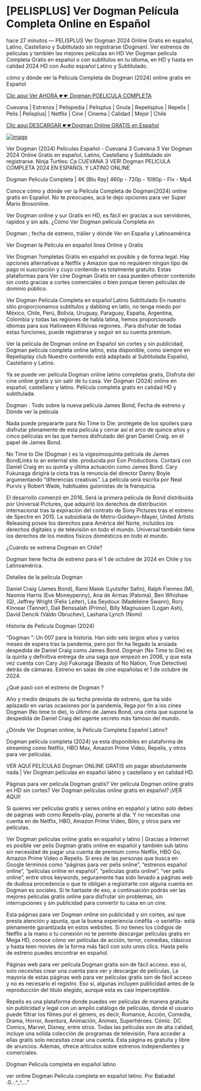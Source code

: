 # [PELISPLUS] Ver Dogman Película Completa Online en Español

hace 27 minutos — PELISPLUS Ver Dogman 2024 Online Gratis en español, Latino, Castellano y Subtitulado sin registrarse (Dogman). Ver estrenos de películas y también las mejores películas en HD Ver Dogman película Completa Gratis en español o con subtítulos en tu idioma, en HD y hasta en calidad 2024 HD con Audio español Latino y Subtitulado.

cómo y dónde ver la Película Completa de Dogman (2024) online gratis en Español

[Clic aqui Ver AHORA ☛☛ Dogman POELICULA COMPLETA](https://exmov.pro/es/movie/944401)

Cuevana | Estrenos | Pelispedia | Pelisplus | Gnula | Repelisplus | Repelis | Pelis | Pelisplus| | Netflix | Cine | Cinema | Calidad | Mejor | Chile

[Clic aqui DESCARGAR ☛☛Dogman Online GRATIS en Español](https://exmov.pro/es/movie/944401)

[![image](https://github.com/pelisplus-dogman-enespanol-12/.github/assets/162371162/92c27f5a-e5d7-4bc6-acd7-d617852ae0cf)](https://exmov.pro/es/movie/944401)

Ver Dogman (2024) Películas Español - Cuevana 3 Cuevana 3 Ver Dogman 2024 Online Gratis en español, Latino, Castellano y Subtitulado sin registrarse. Ninja Turtles: Ca CUEVANA 3 VER! Dogman PELICULA COMPLETA 2024 EN ESPAÑOL Y LATINO ONLINE

Dogman Pelicula Completa | 4K [Blu Ray] 460p - 720p - 1080p - Flv - Mp4

Conoce cómo y dónde ver la Película Completa de Dogman(2024) online gratis en Español. No te preocupes, acá te dejo opciones para ver Super Mario Brosonline.

Ver Dogman online y sur Gratis en HD, es fácil en gracias a sus servidores, rapidos y sin ads. ¿Cómo Ver Dogman película Completa en

Dogman ; fecha de estreno, tráiler y dónde Ver en España y Latinoamérica

Ver Dogman la Película en español línea Online y Gratis

Ver Dogman ?ompletas Gratis en español es posible y de forma legal. Hay opciones alternativas a Netflix y Amazon que no requieren ningún tipo de pago ni suscripción y cuyo contenido es totalmente gratuito. Estas plataformas para Ver cine Dogman Gratis en casa pueden ofrecer contenido sin costo gracias a cortes comerciales o bien porque tienen películas de dominio público.

Ver Dogman Película Completa en español Latino Subtitulado En nuestro sitio proporcionamos subtítulos y dabbing en latín, no tenga miedo por México, Chile, Perú, Bolivia, Uruguay, Paraguay, España, Argentina, Colombia y todas las regiones de habla latina, hemos proporcionado idiomas para sus Halloween Killsivas regiones. .Para disfrutar de todas estas funciones, puede registrarse y seguir en su cuenta premium.

Ver la película de Dogman online en Español sin cortes y sin publicidad, Dogman pelicula completa online latino, esta disponible, como siempre en Repelisplay club Nuestro contenido está adaptado al Subtitulada Español, Castellano y Latino.

Ya se puede ver película Dogman online latino completas gratis, Disfruta del cine online gratis y sin salir de tu casa. Ver Dogman (2024) online en español, castellano y latino. Película completa gratis en calidad HD y subtitulada.

Dogman : Todo sobre la nueva película James Bond, Fecha de estreno y Dónde ver la película

Nada puede prepararte para No Time to Die: protégete de los spoilers para disfrutar plenamente de esta película y cerrar así el arco de quince años y cinco películas en las que hemos disfrutado del gran Daniel Craig. en el papel de James Bond.

No Time to Die (Dogman ) es la vigesimoquinta película de James BondLinks to an external site. producida por Eon Productions. Contará con Daniel Craig en su quinta y última actuación como James Bond. Cary Fukunaga dirigirá la cinta tras la renuncia del director Danny Boyle argumentando “diferencias creativas”. La película será escrita por Neal Purvis y Robert Wade, habituales guionistas de la franquicia.

El desarrollo comenzó en 2016. Será la primera película de Bond distribuida por Universal Pictures, que adquirió los derechos de distribución internacional tras la expiración del contrato de Sony Pictures tras el estreno de Spectre en 2015. La subsidiaria de Metro-Goldwyn-Mayer, United Artists Releasing posee los derechos para América del Norte, incluidos los derechos digitales y de televisión en todo el mundo. Universal también tiene los derechos de los medios físicos domésticos en todo el mundo.

¿Cuándo se estrena Dogman en Chile?

Dogman tiene fecha de estreno para el 1 de octubre de 2024 en Chile y los Latinoamérica.

Detalles de la pelicula Dogman

Daniel Craig (James Bond), Rami Malek (Lyutsifer Safin), Ralph Fiennes (M), Naomie Harris (Eve Moneypenny), Ana de Armas (Paloma), Ben Whishaw (Q), Jeffrey Wright (Felix Leiter), Léa Seydoux (Madeleine Swann), Rory Kinnear (Tanner), Dali Benssalah (Primo), Billy Magnussen (Logan Ash), David Dencik (Valdo Obruchev), Lashana Lynch (Nomi)

Historia de Película Dogman (2024)

“Dogman ”: Un 007 para la historia. Han sido seis largos años y varios meses de espera tras la pandemia, pero por fin ha llegado la ansiada despedida de Daniel Craig como James Bond. Dogman (No Time to Die) es la quinta y definitiva entrega de una saga que empezó en 2006, y que esta vez cuenta con Cary Joji Fukunaga (Beasts of No Nation, True Detective) detrás de cámaras. Estreno en salas de cine españolas el 1 de octubre de 2024.

¿Qué pasó con el estreno de Dogman ?

Año y medio después de su fecha prevista de estreno, que ha sido aplazado en varias ocasiones por la pandemia, llega por fin a los cines Dogman (No time to die), lo último de James Bond, una cinta que supone la despedida de Daniel Craig del agente secreto más famoso del mundo.

¿Dónde Ver Dogman online, la Película Completa Español Latino?

Dogman película completa (2024) ya esta disponibles en plataforma de streaming como Netflix, HBO Max, Amazon Prime Video, Repelis, y otros para ver películas.

VER AQUÍ PELÍCULAS Dogman ONLINE GRATIS sin pagar absolutamente nada | Ver Dogman películas en español latino y castellano y en calidad HD.

Páginas para ver pelicula Dogman gratis? Ver película Dogman online gratis en HD sin cortes? Ver Dogman películas online gratis en español? ¡VER AQUI!

Si quieres ver películas gratis y series online en español y latino solo debes de páginas web como Repelis-play, ponerte al día. Y no necesitas una cuenta en de Netflix, HBO, Amazon Prime Video, Blim, y otros para ver películas.

Ver Dogman películas online gratis en español y latino | Gracias a Internet es posible ver pelis Dogman gratis online en español y también sub latino sin necesidad de pagar una cuenta de premium como Netflix, HBO Go, Amazon Prime Video o Repelis. Si eres de las personas que busca en Google términos como “páginas para ver pelis online”, “estrenos español online”, “películas online en español”, “películas gratis online”, “ver pelis online”, entre otros keywords, seguramente has sido llevado a páginas web de dudosa procedencia o que te obligan a registrarte con alguna cuenta en Dogman es sociales. Si te hartaste de eso, a continuación podrás ver las mejores películas gratis online para disfrutar sin problemas, sin interrupciones y sin publicidad para convertir tu casa en un cine.

Esta páginas para ver Dogman online sin publicidad y sin cortes, así que presta atención y apunta, que la buena experiencia cinéfila -o seriéfila- está plenamente garantizada en estos websites. Si no tienes los códigos de Netflix a la mano o tu conexión no te permite descargar películas gratis en Mega HD, conoce cómo ver películas de acción, terror, comedias, clásicos y hasta teen movies de la forma más fácil con solo unos clics. Hasta pelis de estreno puedes encontrar en español.

Páginas web para ver película Dogman gratis son de fácil acceso. eso sí, solo necesitas crear una cuenta para ver y descargar de películas, La mayoría de estas páginas web para ver películas gratis son de fácil acceso y no es necesario el registro. Eso sí, algunas incluyen publicidad antes de la reproducción del título elegido, aunque esta es casi imperceptible.

Repelis es una plataforma donde puedes ver películas de manera gratuita sin publicidad y legal con un amplio catálogo de películas, donde el usuario puede filtrar los filmes por el género, es decir, Romance, Acción, Comedia, Drama, Horror, Aventura, Animación, Animes, Superhéroes. Cómic. DC Comics, Marvel, Disney, entre otros. Todas las películas son de alta calidad, incluye una sólida colección de programas de televisión, Para acceder a ellas gratis solo necesitas crear una cuenta. Esta página es gratuita y libre de anuncios. Además, ofrece artículos sobre estrenos independientes y comerciales.

Dogman Pelicula completa en español latino

ver online Dogman Pelicula completa en español latino. Por Babadel .0...^_^...."

